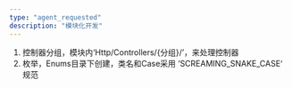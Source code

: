 ```yaml
---
type: "agent_requested"
description: "模块化开发"
---
```

1. 控制器分组，模块内‘Http/Controllers/{分组}/’，来处理控制器
2. 枚举，Enums目录下创建，类名和Case采用  ‘SCREAMING_SNAKE_CASE‘ 规范
